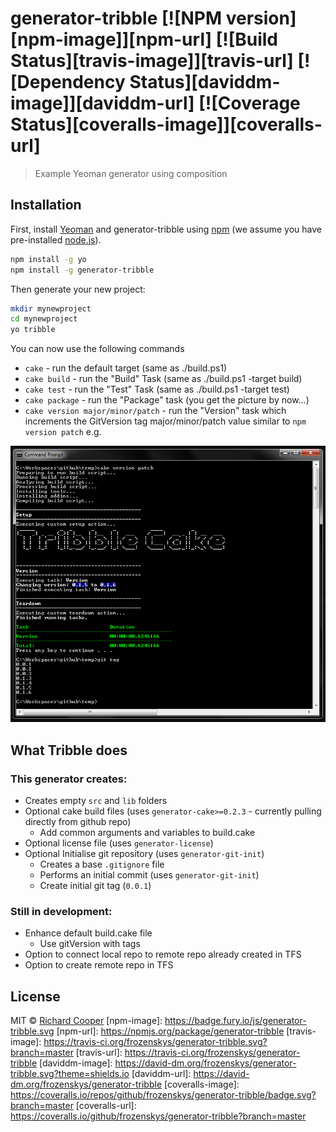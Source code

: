 # generator-tribble [![NPM version][npm-image]][npm-url] [![Build Status][travis-image]][travis-url] [![Dependency Status][daviddm-image]][daviddm-url] [![Coverage Status][coveralls-image]][coveralls-url]
> Example Yeoman generator using composition

## Installation
First, install [Yeoman](http://yeoman.io) and generator-tribble using [npm](https://www.npmjs.com/) (we assume you have pre-installed [node.js](https://nodejs.org/)).
```bash
npm install -g yo
npm install -g generator-tribble
```
Then generate your new project:
```bash
mkdir mynewproject
cd mynewproject
yo tribble
```

You can now use the following commands
 - `cake` - run the default target (same as ./build.ps1)
 - `cake build` - run the "Build" Task (same as ./build.ps1 -target build)
 - `cake test` - run the "Test" Task (same as ./build.ps1 -target test)
 - `cake package` - run the "Package" task (you get the picture by now...)
 - `cake version major/minor/patch` - run the "Version" task which increments the GitVersion tag major/minor/patch value similar to `npm version patch` e.g.

![Running 'cake version patch'](art/patch.png)

## What Tribble does
### This generator creates: 

 - Creates empty `src` and `lib` folders
 - Optional cake build files (uses `generator-cake>=0.2.3` - currently pulling directly from github repo)
   - Add common arguments and variables to build.cake
 - Optional license file (uses `generator-license`)
 - Optional Initialise git repository (uses `generator-git-init`)
   - Creates a base `.gitignore` file
   - Performs an initial commit (uses `generator-git-init`)
   - Create initial git tag (`0.0.1`)


### Still in development:

 - Enhance default build.cake file
   - Use gitVersion with tags
 - Option to connect local repo to remote repo already created in TFS
 - Option to create remote repo in TFS

## License 
MIT © [Richard Cooper]()
[npm-image]: https://badge.fury.io/js/generator-tribble.svg
[npm-url]: https://npmjs.org/package/generator-tribble
[travis-image]: https://travis-ci.org/frozenskys/generator-tribble.svg?branch=master
[travis-url]: https://travis-ci.org/frozenskys/generator-tribble
[daviddm-image]: https://david-dm.org/frozenskys/generator-tribble.svg?theme=shields.io
[daviddm-url]: https://david-dm.org/frozenskys/generator-tribble
[coveralls-image]: https://coveralls.io/repos/github/frozenskys/generator-tribble/badge.svg?branch=master
[coveralls-url]: https://coveralls.io/github/frozenskys/generator-tribble?branch=master